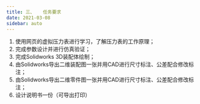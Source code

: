 ```yaml
---
title: 三、	任务要求
date: 2021-03-08
sidebar: auto
---
```


1. 使用网页的虚拟压力表进行学习，了解压力表的工作原理；
2. 完成参数设计并进行仿真验证；
3. 完成Solidworks 3D装配体绘制；
4. 由Solidworks导出二维装配图一张并用CAD进行尺寸标注、公差配合修改标注；
5. 由Solidworks导出二维零件图一张并用CAD进行尺寸标注、公差配合修改标注；
6. 设计说明书一份（可导出打印）
